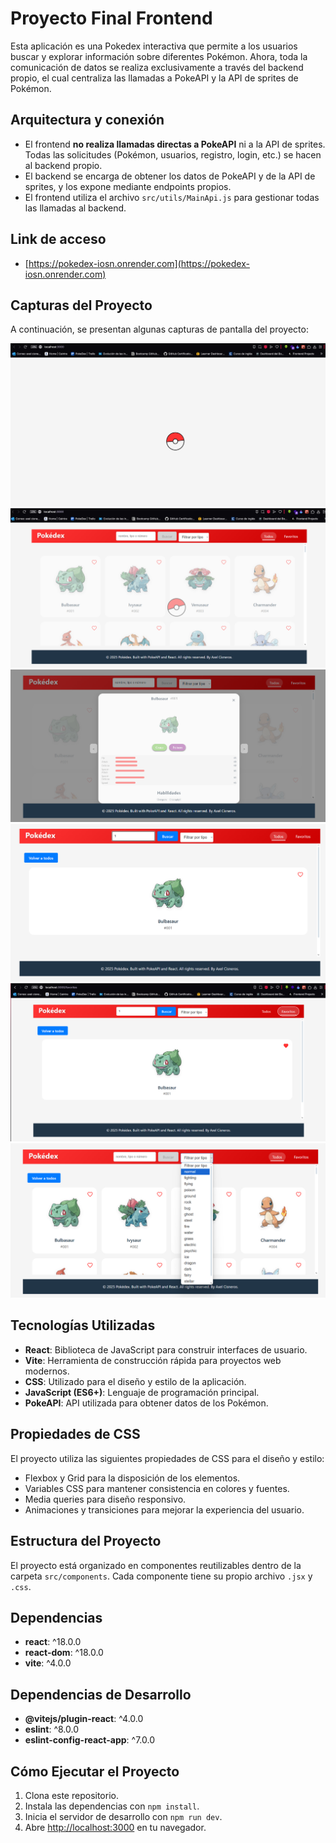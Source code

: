 # Proyecto Final Frontend

Esta aplicación es una Pokedex interactiva que permite a los usuarios buscar y explorar información sobre diferentes Pokémon. Ahora, toda la comunicación de datos se realiza exclusivamente a través del backend propio, el cual centraliza las llamadas a PokeAPI y la API de sprites de Pokémon.

## Arquitectura y conexión

- El frontend **no realiza llamadas directas a PokeAPI** ni a la API de sprites. Todas las solicitudes (Pokémon, usuarios, registro, login, etc.) se hacen al backend propio.
- El backend se encarga de obtener los datos de PokeAPI y de la API de sprites, y los expone mediante endpoints propios.
- El frontend utiliza el archivo `src/utils/MainApi.js` para gestionar todas las llamadas al backend.

## Link de acceso

- [https://pokedex-iosn.onrender.com](https://pokedex-iosn.onrender.com)

## Capturas del Proyecto

A continuación, se presentan algunas capturas de pantalla del proyecto:

![Captura 1](./src/assets/images/capturaproject1.png)
![Captura 2](./src/assets/images/capturaproject2.png)
![Captura 3](./src/assets/images/capturaproject3.png)
![Captura 4](./src/assets/images/capturaproject4.png)
![Captura 5](./src/assets/images/capturaproject5.png)
![Captura 6](./src/assets/images/capturaproject6.png)

## Tecnologías Utilizadas

- **React**: Biblioteca de JavaScript para construir interfaces de usuario.
- **Vite**: Herramienta de construcción rápida para proyectos web modernos.
- **CSS**: Utilizado para el diseño y estilo de la aplicación.
- **JavaScript (ES6+)**: Lenguaje de programación principal.
- **PokeAPI**: API utilizada para obtener datos de los Pokémon.

## Propiedades de CSS

El proyecto utiliza las siguientes propiedades de CSS para el diseño y estilo:

- Flexbox y Grid para la disposición de los elementos.
- Variables CSS para mantener consistencia en colores y fuentes.
- Media queries para diseño responsivo.
- Animaciones y transiciones para mejorar la experiencia del usuario.

## Estructura del Proyecto

El proyecto está organizado en componentes reutilizables dentro de la carpeta `src/components`. Cada componente tiene su propio archivo `.jsx` y `.css`.

## Dependencias

- **react**: ^18.0.0
- **react-dom**: ^18.0.0
- **vite**: ^4.0.0

## Dependencias de Desarrollo

- **@vitejs/plugin-react**: ^4.0.0
- **eslint**: ^8.0.0
- **eslint-config-react-app**: ^7.0.0

## Cómo Ejecutar el Proyecto

1. Clona este repositorio.
2. Instala las dependencias con `npm install`.
3. Inicia el servidor de desarrollo con `npm run dev`.
4. Abre [http://localhost:3000](http://localhost:3000) en tu navegador.
